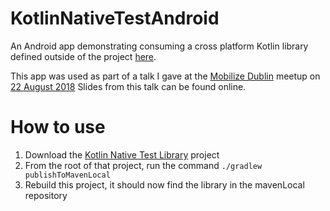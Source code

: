 # KotlinNativeTestAndroid
An Android app demonstrating consuming a cross platform Kotlin library defined outside of the project [here](https://github.com/bridgeri127/KotlinNativeTestLibrary).

This app was used as part of a talk I gave at the [Mobilize Dublin](https://www.meetup.com/Mobilize-Dublin/) meetup on [22 August 2018](https://www.meetup.com/Mobilize-Dublin/events/lnsxzpyxlbdc/)
Slides from this talk can be found online.

# How to use
1. Download the [Kotlin Native Test Library](https://github.com/bridgeri127/KotlinNativeTestLibrary) project
2. From the root of that project, run the command `./gradlew publishToMavenLocal`
3. Rebuild this project, it should now find the library in the mavenLocal repository
